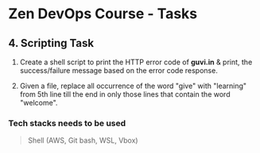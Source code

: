 # Zen DevOps Course - Tasks

## 4. Scripting Task

1. Create a shell script to print the HTTP error code of **guvi.in** & print, the success/failure message based on the error code response.

2. Given a file, replace all occurrence of the word "give" with "learning" from 5th line till the end in only those lines that contain the word "welcome".

### Tech stacks needs to be used

> Shell (AWS, Git bash, WSL, Vbox)
